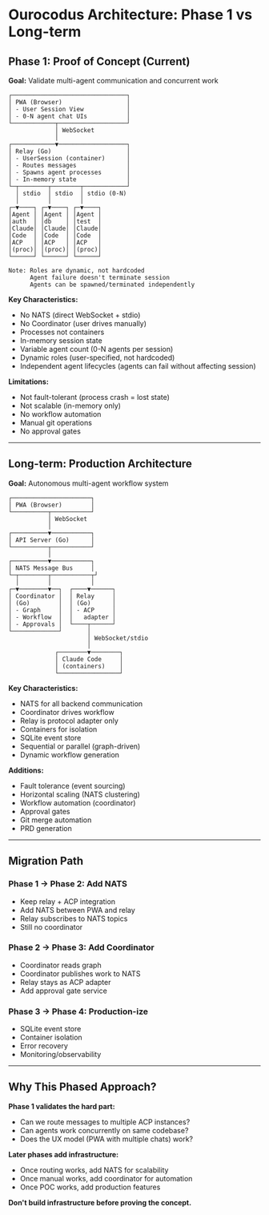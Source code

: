 # Ourocodus Architecture: Phase 1 vs Long-term

## Phase 1: Proof of Concept (Current)

**Goal:** Validate multi-agent communication and concurrent work

```
┌────────────────────────────────┐
│ PWA (Browser)                  │
│ - User Session View            │
│ - 0-N agent chat UIs           │
└────────────┬───────────────────┘
             │ WebSocket
             │
┌────────────▼───────────────────┐
│ Relay (Go)                     │
│ - UserSession (container)      │
│ - Routes messages              │
│ - Spawns agent processes       │
│ - In-memory state              │
└─┬────────┬────────┬────────────┘
  │ stdio  │ stdio  │ stdio (0-N)
  │        │        │
┌─▼────┐ ┌─▼────┐ ┌─▼────┐
│Agent │ │Agent │ │Agent │
│auth  │ │db    │ │test  │
│Claude│ │Claude│ │Claude│
│Code  │ │Code  │ │Code  │
│ACP   │ │ACP   │ │ACP   │
│(proc)│ │(proc)│ │(proc)│
└──────┘ └──────┘ └──────┘

Note: Roles are dynamic, not hardcoded
      Agent failure doesn't terminate session
      Agents can be spawned/terminated independently
```

**Key Characteristics:**
- No NATS (direct WebSocket + stdio)
- No Coordinator (user drives manually)
- Processes not containers
- In-memory session state
- Variable agent count (0-N agents per session)
- Dynamic roles (user-specified, not hardcoded)
- Independent agent lifecycles (agents can fail without affecting session)

**Limitations:**
- Not fault-tolerant (process crash = lost state)
- Not scalable (in-memory only)
- No workflow automation
- Manual git operations
- No approval gates

---

## Long-term: Production Architecture

**Goal:** Autonomous multi-agent workflow system

```
┌──────────────────────┐
│ PWA (Browser)        │
└──────────┬───────────┘
           │ WebSocket
           │
┌──────────▼───────────┐
│ API Server (Go)      │
└──────────┬───────────┘
           │
┌──────────▼───────────┐
│ NATS Message Bus     │
└─┬────────┬───────────┬┘
  │        │           │
┌─▼────────▼──┐  ┌────▼──────┐
│ Coordinator │  │ Relay     │
│ (Go)        │  │ (Go)      │
│ - Graph     │  │ - ACP     │
│ - Workflow  │  │   adapter │
│ - Approvals │  └────┬──────┘
└─────────────┘       │
                      │ WebSocket/stdio
                      │
             ┌────────▼────────┐
             │ Claude Code     │
             │ (containers)    │
             └─────────────────┘
```

**Key Characteristics:**
- NATS for all backend communication
- Coordinator drives workflow
- Relay is protocol adapter only
- Containers for isolation
- SQLite event store
- Sequential or parallel (graph-driven)
- Dynamic workflow generation

**Additions:**
- Fault tolerance (event sourcing)
- Horizontal scaling (NATS clustering)
- Workflow automation (coordinator)
- Approval gates
- Git merge automation
- PRD generation

---

## Migration Path

### Phase 1 → Phase 2: Add NATS
- Keep relay + ACP integration
- Add NATS between PWA and relay
- Relay subscribes to NATS topics
- Still no coordinator

### Phase 2 → Phase 3: Add Coordinator
- Coordinator reads graph
- Coordinator publishes work to NATS
- Relay stays as ACP adapter
- Add approval gate service

### Phase 3 → Phase 4: Production-ize
- SQLite event store
- Container isolation
- Error recovery
- Monitoring/observability

---

## Why This Phased Approach?

**Phase 1 validates the hard part:**
- Can we route messages to multiple ACP instances?
- Can agents work concurrently on same codebase?
- Does the UX model (PWA with multiple chats) work?

**Later phases add infrastructure:**
- Once routing works, add NATS for scalability
- Once manual works, add coordinator for automation
- Once POC works, add production features

**Don't build infrastructure before proving the concept.**
